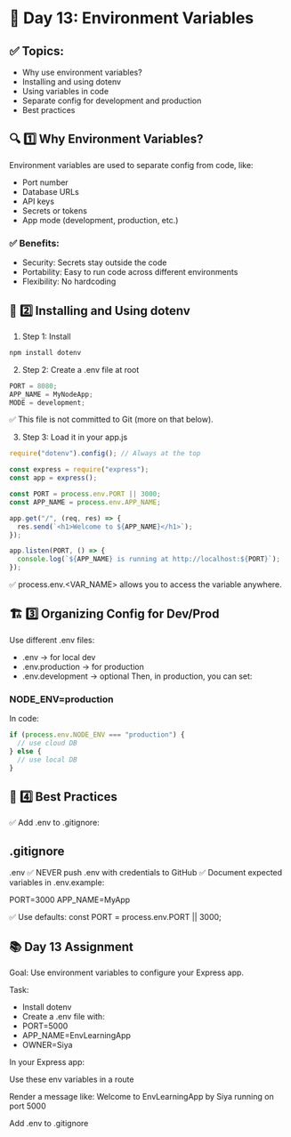 # 📅 Day 13: Environment Variables

## ✅ Topics:

- Why use environment variables?
- Installing and using dotenv
- Using variables in code
- Separate config for development and production
- Best practices

## 🔍 1️⃣ Why Environment Variables?

Environment variables are used to separate config from code, like:

- Port number
- Database URLs
- API keys
- Secrets or tokens
- App mode (development, production, etc.)

### ✅ Benefits:

- Security: Secrets stay outside the code
- Portability: Easy to run code across different environments
- Flexibility: No hardcoding

## 🔧 2️⃣ Installing and Using dotenv

1. Step 1: Install

```js
npm install dotenv
```

2. Step 2: Create a .env file at root

```js
PORT = 8080;
APP_NAME = MyNodeApp;
MODE = development;
```

✅ This file is not committed to Git (more on that below).

3. Step 3: Load it in your app.js

```js
require("dotenv").config(); // Always at the top

const express = require("express");
const app = express();

const PORT = process.env.PORT || 3000;
const APP_NAME = process.env.APP_NAME;

app.get("/", (req, res) => {
  res.send(`<h1>Welcome to ${APP_NAME}</h1>`);
});

app.listen(PORT, () => {
  console.log(`${APP_NAME} is running at http://localhost:${PORT}`);
});
```

✅ process.env.<VAR_NAME> allows you to access the variable anywhere.

## 🏗 3️⃣ Organizing Config for Dev/Prod

Use different .env files:

- .env → for local dev
- .env.production → for production
- .env.development → optional
  Then, in production, you can set:

### NODE_ENV=production

In code:

```js
if (process.env.NODE_ENV === "production") {
  // use cloud DB
} else {
  // use local DB
}
```

## 🚨 4️⃣ Best Practices

✅ Add .env to .gitignore:

## .gitignore

.env
✅ NEVER push .env with credentials to GitHub
✅ Document expected variables in .env.example:

PORT=3000
APP_NAME=MyApp

✅ Use defaults:
const PORT = process.env.PORT || 3000;

## 📚 Day 13 Assignment

Goal: Use environment variables to configure your Express app.

Task:

- Install dotenv
- Create a .env file with:
- PORT=5000
- APP_NAME=EnvLearningApp
- OWNER=Siya

In your Express app:

Use these env variables in a route

Render a message like:
Welcome to EnvLearningApp by Siya running on port 5000

Add .env to .gitignore
